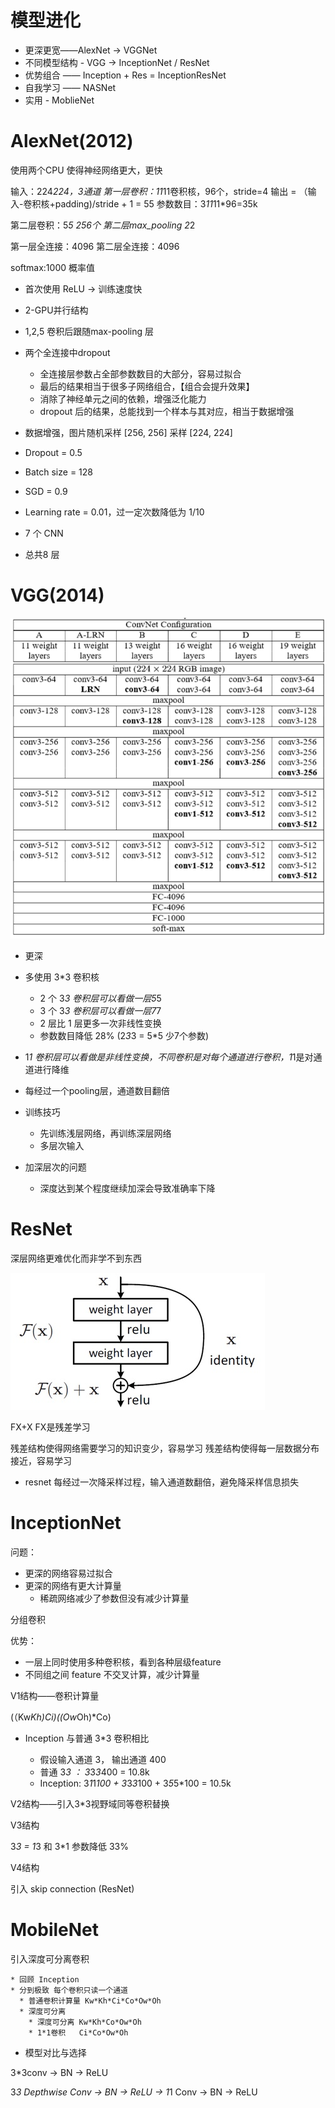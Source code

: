 # 模型进化

* 更深更宽——AlexNet -> VGGNet
* 不同模型结构 - VGG -> InceptionNet / ResNet
* 优势组合 —— Inception + Res = InceptionResNet
* 自我学习 —— NASNet
* 实用 - MoblieNet



# AlexNet(2012)

使用两个CPU 使得神经网络更大，更快

输入：224*224，3通道
第一层卷积：11*11卷积核，96个，stride=4 输出 = （输入-卷积核+padding)/stride + 1 = 55
参数数目：3*11*11*96=35k

第二层卷积：5*5 256个
第二层max_pooling 2*2

第一层全连接：4096
第二层全连接：4096

softmax:1000 概率值


* 首次使用 ReLU -> 训练速度快
* 2-GPU并行结构
* 1,2,5 卷积后跟随max-pooling 层
* 两个全连接中dropout
    * 全连接层参数占全部参数数目的大部分，容易过拟合
    * 最后的结果相当于很多子网络组合，【组合会提升效果】
    * 消除了神经单元之间的依赖，增强泛化能力
    * dropout 后的结果，总能找到一个样本与其对应，相当于数据增强
* 数据增强，图片随机采样 [256, 256] 采样 [224, 224]
* Dropout = 0.5
* Batch size = 128
* SGD = 0.9
* Learning rate = 0.01，过一定次数降低为 1/10
* 7 个 CNN

* 总共8 层


# VGG(2014)

![](../img/vgg.png)

* 更深
* 多使用 3*3 卷积核
    * 2 个 3*3 卷积层可以看做一层5*5
    * 3 个 3*3 卷积层可以看做一层7*7
    * 2 层比 1 层更多一次非线性变换
    * 参数数目降低 28% (2*3*3 = 5*5 少7个参数)
* 1*1 卷积层可以看做是非线性变换，不同卷积是对每个通道进行卷积，1*1是对通道进行降维
* 每经过一个pooling层，通道数目翻倍

* 训练技巧

    * 先训练浅层网络，再训练深层网络
    * 多层次输入

* 加深层次的问题

    * 深度达到某个程度继续加深会导致准确率下降


# ResNet

深层网络更难优化而非学不到东西

![](../img/residual_block.jpg)

FX+X  FX是残差学习

残差结构使得网络需要学习的知识变少，容易学习
残差结构使得每一层数据分布接近，容易学习


* resnet 每经过一次降采样过程，输入通道数翻倍，避免降采样信息损失

# InceptionNet

问题：
* 更深的网络容易过拟合
* 更深的网络有更大计算量
  * 稀疏网络减少了参数但没有减少计算量

分组卷积

优势：
* 一层上同时使用多种卷积核，看到各种层级feature
* 不同组之间 feature 不交叉计算，减少计算量

V1结构——卷积计算量

(（Kw*Kh)*Ci)*((Ow*Oh)*Co)

* Inception 与普通 3*3 卷积相比

    * 假设输入通道 3， 输出通道 400
    * 普通 3*3 ： 3*3*3*400 = 10.8k
    * Inception: 3*1*1*100 + 3*3*3*100 + 3*5*5*100 = 10.5k

V2结构——引入3*3视野域同等卷积替换

V3结构

3*3 = 1*3 和 3*1
参数降低 33%

V4结构

引入 skip connection (ResNet)

# MobileNet

引入深度可分离卷积

    * 回顾 Inception
    * 分到极致 每个卷积只读一个通道
      * 普通卷积计算量 Kw*Kh*Ci*Co*Ow*Oh
      * 深度可分离
        * 深度可分离 Kw*Kh*Co*Ow*Oh
        * 1*1卷积   Ci*Co*Ow*Oh

* 模型对比与选择

3*3conv -> BN -> ReLU

3*3 Depthwise Conv -> BN -> ReLU -> 1*1 Conv -> BN -> ReLU